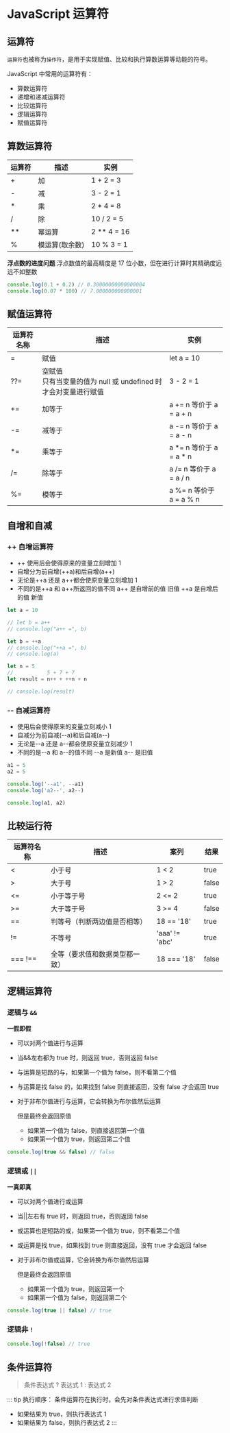 # JavaScript 运算符

## 运算符

`运算符`也被称为`操作符`，是用于实现赋值、比较和执行算数运算等动能的符号。

JavaScript 中常用的运算符有：

- 算数运算符
- 递增和递减运算符
- 比较运算符
- 逻辑运算符
- 赋值运算符

## 算数运算符

| **运算符** | **描述**       | **实例**      |
| ---------- | -------------- | ------------- |
| +          | 加             | 1 + 2 = 3     |
| -          | 减             | 3 - 2 = 1     |
| \*         | 乘             | 2 \* 4 = 8    |
| /          | 除             | 10 / 2 = 5    |
| \*\*       | 幂运算         | 2 \*\* 4 = 16 |
| %          | 模运算(取余数) | 10 % 3 = 1    |

**浮点数的进度问题**
浮点数值的最高精度是 17 位小数，但在进行计算时其精确度远远不如整数

```js
console.log(0.1 + 0.2) // 0.30000000000000004
console.log(0.07 * 100) // 7.000000000000001
```

## 赋值运算符

| **运算符名称** | **描述**                                                            | **实例**                  |
| -------------- | ------------------------------------------------------------------- | ------------------------- |
| =              | 赋值                                                                | let a = 10                |
| ??=            | 空赋值<br />只有当变量的值为 null 或 undefined 时才会对变量进行赋值 | 3 - 2 = 1                 |
| +=             | 加等于                                                              | a += n 等价于 a = a + n   |
| -=             | 减等于                                                              | a -= n 等价于 a = a - n   |
| \*=            | 乘等于                                                              | a \*= n 等价于 a = a \* n |
| /=             | 除等于                                                              | a /= n 等价于 a = a / n   |
| %=             | 模等于                                                              | a %= n 等价于 a = a % n   |

## 自增和自减

### ++ 自增运算符

- ++ 使用后会使得原来的变量立刻增加 1
- 自增分为前自增(++a)和后自增(a++)
- 无论是++a 还是 a++都会使原变量立刻增加 1
- 不同的是++a 和 a++所返回的值不同
  a++ 是自增前的值 旧值
  ++a 是自增后的值 新值

```js
let a = 10

// let b = a++
// console.log("a++ =", b)

let b = ++a
// console.log("++a =", b)
// console.log(a)

let n = 5
//           5 + 7 + 7
let result = n++ + ++n + n

// console.log(result)
```

### -- 自减运算符

- 使用后会使得原来的变量立刻减小 1
- 自减分为前自减(--a)和后自减(a--)
- 无论是--a 还是 a--都会使原变量立刻减少 1
- 不同的是--a 和 a--的值不同
  --a 是新值
  a-- 是旧值

```js
a1 = 5
a2 = 5

console.log('--a1', --a1)
console.log('a2--', a2--)

console.log(a1, a2)
```

## 比较运行符

| **运算符名称** | **描述**                       | **案列**       | **结果** |
| -------------- | ------------------------------ | -------------- | -------- |
| <              | 小于号                         | 1 < 2          | true     |
| >              | 大于号                         | 1 > 2          | false    |
| <=             | 小于等于号                     | 2 <= 2         | true     |
| >=             | 大于等于号                     | 3 >= 4         | false    |
| ==             | 判等号（判断两边值是否相等）   | 18 == '18'     | true     |
| !=             | 不等号                         | 'aaa' != 'abc' | true     |
| === !==        | 全等（要求值和数据类型都一致） | 18 === '18'    | false    |

## 逻辑运算符

### 逻辑与 `&&`

**一假即假**

- 可以对两个值进行与运算
- 当&&左右都为 true 时，则返回 true，否则返回 false
- 与运算是短路的与，如果第一个值为 false，则不看第二个值
- 与运算是找 false 的，如果找到 false 则直接返回，没有 false 才会返回 true
- 对于非布尔值进行与运算，它会转换为布尔值然后运算

  但是最终会返回原值

  - 如果第一个值为 false，则直接返回第一个值
  - 如果第一个值为 true，则返回第二个值

```js
console.log(true && false) // false
```

### 逻辑或 `||`

**一真即真**

- 可以对两个值进行或运算
- 当||左右有 true 时，则返回 true，否则返回 false
- 或运算也是短路的或，如果第一个值为 true，则不看第二个值
- 或运算是找 true，如果找到 true 则直接返回，没有 true 才会返回 false
- 对于非布尔值或运算，它会转换为布尔值然后运算

  但是最终会返回原值

  - 如果第一个值为 true，则返回第一个
  - 如果第一个值为 false，则返回第二个

```js
console.log(true || false) // true
```

### 逻辑非 `!`

```js
console.log(!false) // true
```

## 条件运算符

> 条件表达式 ? 表达式 1 : 表达式 2

::: tip 执行顺序：
条件运算符在执行时，会先对条件表达式进行求值判断

- 如果结果为 true，则执行表达式 1
- 如果结果为 false，则执行表达式 2
  :::

<!-- ###  运算符的优先级 -->
